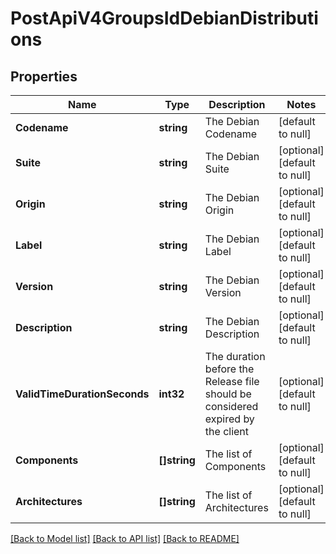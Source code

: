 # PostApiV4GroupsIdDebianDistributions

## Properties
Name | Type | Description | Notes
------------ | ------------- | ------------- | -------------
**Codename** | **string** | The Debian Codename | [default to null]
**Suite** | **string** | The Debian Suite | [optional] [default to null]
**Origin** | **string** | The Debian Origin | [optional] [default to null]
**Label** | **string** | The Debian Label | [optional] [default to null]
**Version** | **string** | The Debian Version | [optional] [default to null]
**Description** | **string** | The Debian Description | [optional] [default to null]
**ValidTimeDurationSeconds** | **int32** | The duration before the Release file should be considered expired by the client | [optional] [default to null]
**Components** | **[]string** | The list of Components | [optional] [default to null]
**Architectures** | **[]string** | The list of Architectures | [optional] [default to null]

[[Back to Model list]](../README.md#documentation-for-models) [[Back to API list]](../README.md#documentation-for-api-endpoints) [[Back to README]](../README.md)


